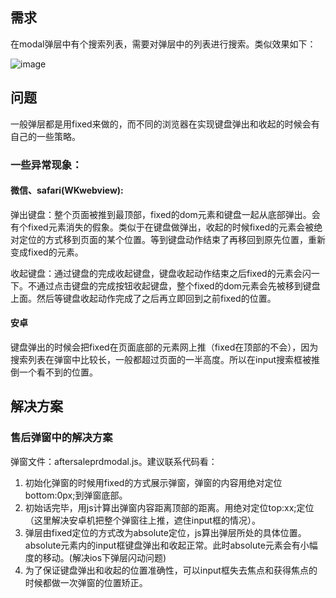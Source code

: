 ## 需求
在modal弹层中有个搜索列表，需要对弹层中的列表进行搜索。类似效果如下：

![image](http://haitao.nos.netease.com/b508afd7-881f-4d72-8ff6-3017c2cdb9b6.png)

## 问题

一般弹层都是用fixed来做的，而不同的浏览器在实现键盘弹出和收起的时候会有自己的一些策略。
### 一些异常现象：

#### 微信、safari(WKwebview): 
    
弹出键盘：整个页面被推到最顶部，fixed的dom元素和键盘一起从底部弹出。会有个fixed元素消失的假象。类似于在键盘做弹出，收起的时候fixed的元素会被绝对定位的方式移到页面的某个位置。等到键盘动作结束了再移回到原先位置，重新变成fixed的元素。

收起键盘：通过键盘的完成收起键盘，键盘收起动作结束之后fixed的元素会闪一下。不通过点击键盘的完成按钮收起键盘，整个fixed的dom元素会先被移到键盘上面。然后等键盘收起动作完成了之后再立即回到之前fixed的位置。


    
#### 安卓

键盘弹出的时候会把fixed在页面底部的元素网上推（fixed在顶部的不会），因为搜索列表在弹窗中比较长，一般都超过页面的一半高度。所以在input搜索框被推倒一个看不到的位置。
    

## 解决方案

### 售后弹窗中的解决方案

弹窗文件：aftersaleprdmodal.js。建议联系代码看：

1. 初始化弹窗的时候用fixed的方式展示弹窗，弹窗的内容用绝对定位bottom:0px;到弹窗底部。
2. 初始话完毕，用js计算出弹窗内容距离顶部的距离。用绝对定位top:xx;定位（这里解决安卓机把整个弹窗往上推，遮住input框的情况）。
3. 弹层由fixed定位的方式改为absolute定位，js算出弹层所处的具体位置。absolute元素内的input框键盘弹出和收起正常。此时absolute元素会有小幅度的移动。(解决ios下弹层闪动问题)
4. 为了保证键盘弹出和收起的位置准确性，可以input框失去焦点和获得焦点的时候都做一次弹窗的位置矫正。